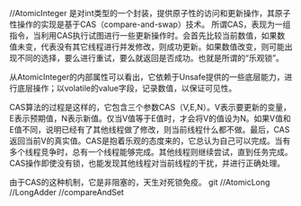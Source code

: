 //AtomicInteger
是对int类型的一个封装，提供原子性的访问和更新操作，其原子性操作的实现是基于CAS（compare-and-swap）技术。
所谓CAS，表现为一组指令，当利用CAS执行试图进行一些更新操作时。会首先比较当前数值，如果数值未变，代表没有其它线程进行并发修改，则成功更新。如果数值改变，则可能出现不同的选择，要么进行重试，要么就返回是否成功。也就是所谓的“乐观锁”。

从AtomicInteger的内部属性可以看出，它依赖于Unsafe提供的一些底层能力，进行底层操作；以volatile的value字段，记录数值，以保证可见性。

CAS算法的过程是这样的，它包含三个参数CAS（V,E,N）。V表示要更新的变量，E表示预期值，N表示新值。仅当V值等于E值时，才会将V的值设为N。如果V值和E值不同，说明已经有了其他线程做了修改，则当前线程什么都不做。最后，CAS返回当前V的真实值。CAS是抱着乐观的态度来的，它总认为自己可以完成。当有多个线程竞争时，总有一个线程能够完成。其他线程则继续尝试，直到任务完成。CAS操作即使没有锁，也能发现其他线程对当前线程的干扰，并进行正确处理。

由于CAS的这种机制，它是非阻塞的，天生对死锁免疫。
git 
//AtomicLong
//LongAdder
//compareAndSet
